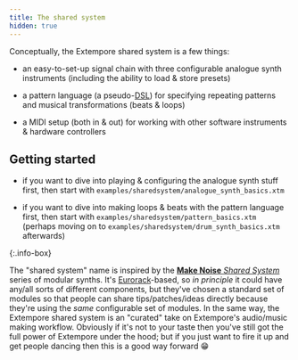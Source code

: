 ```yaml
---
title: The shared system
hidden: true
---
```


Conceptually, the Extempore shared system is a few things:

- an easy-to-set-up signal chain with three configurable analogue synth
  instruments (including the ability to load & store presets)

- a pattern language (a
  pseudo-[DSL](https://en.wikipedia.org/wiki/Domain-specific_language)) for
  specifying repeating patterns and musical transformations (beats & loops)

- a MIDI setup (both in & out) for working with other software instruments &
  hardware controllers

## Getting started

- if you want to dive into playing & configuring the analogue synth stuff first,
  then start with `examples/sharedsystem/analogue_synth_basics.xtm`

- if you want to dive into making loops & beats with the pattern language first,
  then start with `examples/sharedsystem/pattern_basics.xtm` (perhaps moving on
  to `examples/sharedsystem/drum_synth_basics.xtm` afterwards)

{:.info-box}

The "shared system" name is inspired by the [**Make Noise** _Shared
System_](http://www.makenoisemusic.com/synthesizers/black-and-gold-shared-system-plus)
series of modular synths. It's
[Eurorack](https://en.wikipedia.org/wiki/Eurorack)-based, so _in principle_ it
could have any/all sorts of different components, but they've chosen a standard
set of modules so that people can share tips/patches/ideas directly because
they're using the _same_ configurable set of modules. In the same way, the
Extempore shared system is an "curated" take on Extempore's audio/music making
workflow. Obviously if it's not to your taste then you've still got the full
power of Extempore under the hood; but if you just want to fire it up and get
people dancing then this is a good way forward 😁
